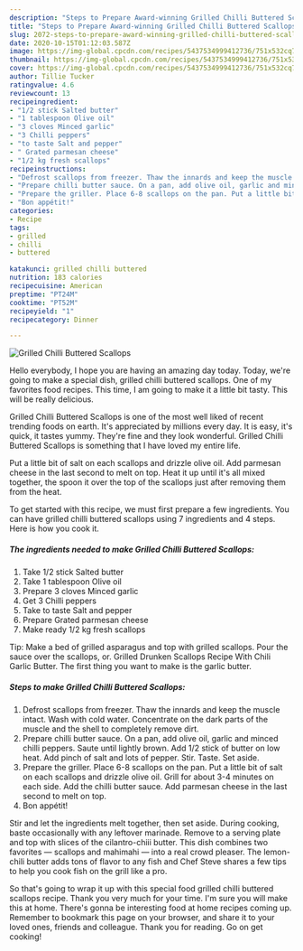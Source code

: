 ```yaml
---
description: "Steps to Prepare Award-winning Grilled Chilli Buttered Scallops"
title: "Steps to Prepare Award-winning Grilled Chilli Buttered Scallops"
slug: 2072-steps-to-prepare-award-winning-grilled-chilli-buttered-scallops
date: 2020-10-15T01:12:03.587Z
image: https://img-global.cpcdn.com/recipes/5437534999412736/751x532cq70/grilled-chilli-buttered-scallops-recipe-main-photo.jpg
thumbnail: https://img-global.cpcdn.com/recipes/5437534999412736/751x532cq70/grilled-chilli-buttered-scallops-recipe-main-photo.jpg
cover: https://img-global.cpcdn.com/recipes/5437534999412736/751x532cq70/grilled-chilli-buttered-scallops-recipe-main-photo.jpg
author: Tillie Tucker
ratingvalue: 4.6
reviewcount: 13
recipeingredient:
- "1/2 stick Salted butter"
- "1 tablespoon Olive oil"
- "3 cloves Minced garlic"
- "3 Chilli peppers"
- "to taste Salt and pepper"
- " Grated parmesan cheese"
- "1/2 kg fresh scallops"
recipeinstructions:
- "Defrost scallops from freezer. Thaw the innards and keep the muscle intact. Wash with cold water. Concentrate on the dark parts of the muscle and the shell to completely remove dirt."
- "Prepare chilli butter sauce. On a pan, add olive oil, garlic and minced chilli peppers. Saute until lightly brown. Add 1/2 stick of butter on low heat. Add pinch of salt and lots of pepper. Stir. Taste. Set aside."
- "Prepare the griller. Place 6-8 scallops on the pan. Put a little bit of salt on each scallops and drizzle olive oil. Grill for about 3-4 minutes on each side. Add the chilli butter sauce. Add parmesan cheese in the last second to melt on top."
- "Bon appétit!"
categories:
- Recipe
tags:
- grilled
- chilli
- buttered

katakunci: grilled chilli buttered 
nutrition: 183 calories
recipecuisine: American
preptime: "PT24M"
cooktime: "PT52M"
recipeyield: "1"
recipecategory: Dinner

---
```



![Grilled Chilli Buttered Scallops](https://img-global.cpcdn.com/recipes/5437534999412736/751x532cq70/grilled-chilli-buttered-scallops-recipe-main-photo.jpg)

Hello everybody, I hope you are having an amazing day today. Today, we're going to make a special dish, grilled chilli buttered scallops. One of my favorites food recipes. This time, I am going to make it a little bit tasty. This will be really delicious.

Grilled Chilli Buttered Scallops is one of the most well liked of recent trending foods on earth. It's appreciated by millions every day. It is easy, it's quick, it tastes yummy. They're fine and they look wonderful. Grilled Chilli Buttered Scallops is something that I have loved my entire life.

Put a little bit of salt on each scallops and drizzle olive oil. Add parmesan cheese in the last second to melt on top. Heat it up until it&#39;s all mixed together, the spoon it over the top of the scallops just after removing them from the heat.


To get started with this recipe, we must first prepare a few ingredients. You can have grilled chilli buttered scallops using 7 ingredients and 4 steps. Here is how you cook it.

<!--inarticleads1-->

##### The ingredients needed to make Grilled Chilli Buttered Scallops:

1. Take 1/2 stick Salted butter
1. Take 1 tablespoon Olive oil
1. Prepare 3 cloves Minced garlic
1. Get 3 Chilli peppers
1. Take to taste Salt and pepper
1. Prepare  Grated parmesan cheese
1. Make ready 1/2 kg fresh scallops


Tip: Make a bed of grilled asparagus and top with grilled scallops. Pour the sauce over the scallops, or. Grilled Drunken Scallops Recipe With Chili Garlic Butter. The first thing you want to make is the garlic butter. 

<!--inarticleads2-->

##### Steps to make Grilled Chilli Buttered Scallops:

1. Defrost scallops from freezer. Thaw the innards and keep the muscle intact. Wash with cold water. Concentrate on the dark parts of the muscle and the shell to completely remove dirt.
1. Prepare chilli butter sauce. On a pan, add olive oil, garlic and minced chilli peppers. Saute until lightly brown. Add 1/2 stick of butter on low heat. Add pinch of salt and lots of pepper. Stir. Taste. Set aside.
1. Prepare the griller. Place 6-8 scallops on the pan. Put a little bit of salt on each scallops and drizzle olive oil. Grill for about 3-4 minutes on each side. Add the chilli butter sauce. Add parmesan cheese in the last second to melt on top.
1. Bon appétit!


Stir and let the ingredients melt together, then set aside. During cooking, baste occasionally with any leftover marinade. Remove to a serving plate and top with slices of the cilantro-chiii butter. This dish combines two favorites — scallops and mahimahi — into a real crowd pleaser. The lemon-chili butter adds tons of flavor to any fish and Chef Steve shares a few tips to help you cook fish on the grill like a pro. 

So that's going to wrap it up with this special food grilled chilli buttered scallops recipe. Thank you very much for your time. I'm sure you will make this at home. There's gonna be interesting food at home recipes coming up. Remember to bookmark this page on your browser, and share it to your loved ones, friends and colleague. Thank you for reading. Go on get cooking!
